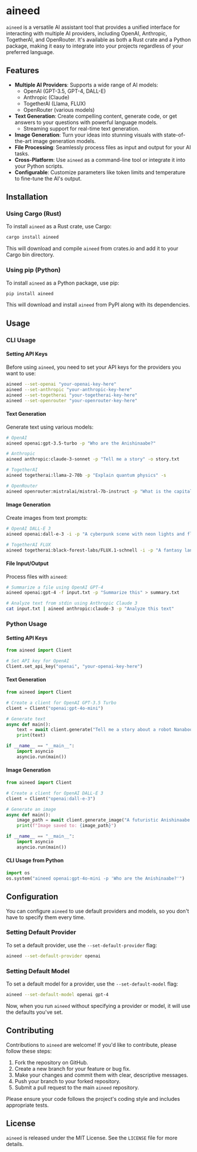 # aineed

`aineed` is a versatile AI assistant tool that provides a unified interface for interacting with multiple AI providers, including OpenAI, Anthropic, TogetherAI, and OpenRouter. It's available as both a Rust crate and a Python package, making it easy to integrate into your projects regardless of your preferred language.

## Features

-   **Multiple AI Providers**: Supports a wide range of AI models:
    -   OpenAI (GPT-3.5, GPT-4, DALL-E)
    -   Anthropic (Claude)
    -   TogetherAI (Llama, FLUX)
    -   OpenRouter (various models)
-   **Text Generation**: Create compelling content, generate code, or get answers to your questions with powerful language models.
    -   Streaming support for real-time text generation.
-   **Image Generation**: Turn your ideas into stunning visuals with state-of-the-art image generation models.
-   **File Processing**: Seamlessly process files as input and output for your AI tasks.
-   **Cross-Platform**: Use `aineed` as a command-line tool or integrate it into your Python scripts.
-   **Configurable**: Customize parameters like token limits and temperature to fine-tune the AI's output.

## Installation

### Using Cargo (Rust)

To install `aineed` as a Rust crate, use Cargo:

```bash
cargo install aineed
```

This will download and compile `aineed` from crates.io and add it to your Cargo bin directory.

### Using pip (Python)

To install `aineed` as a Python package, use pip:

```bash
pip install aineed
```

This will download and install `aineed` from PyPI along with its dependencies.

## Usage

### CLI Usage

#### Setting API Keys

Before using `aineed`, you need to set your API keys for the providers you want to use:

```bash
aineed --set-openai "your-openai-key-here"
aineed --set-anthropic "your-anthropic-key-here"
aineed --set-togetherai "your-togetherai-key-here"
aineed --set-openrouter "your-openrouter-key-here"
```

#### Text Generation

Generate text using various models:

```bash
# OpenAI
aineed openai:gpt-3.5-turbo -p "Who are the Anishinaabe?"

# Anthropic
aineed anthropic:claude-3-sonnet -p "Tell me a story" -o story.txt

# TogetherAI
aineed togetherai:llama-2-70b -p "Explain quantum physics" -s

# OpenRouter
aineed openrouter:mistralai/mistral-7b-instruct -p "What is the capital of France?"
```

#### Image Generation

Create images from text prompts:

```bash
# OpenAI DALL-E 3
aineed openai:dall-e-3 -i -p "A cyberpunk scene with neon lights and flying cars"

# TogetherAI FLUX
aineed togetherai:black-forest-labs/FLUX.1-schnell -i -p "A fantasy landscape with a dragon and a castle"
```

#### File Input/Output

Process files with `aineed`:

```bash
# Summarize a file using OpenAI GPT-4
aineed openai:gpt-4 -f input.txt -p "Summarize this" > summary.txt

# Analyze text from stdin using Anthropic Claude 3
cat input.txt | aineed anthropic:claude-3 -p "Analyze this text"
```

### Python Usage

#### Setting API Keys

```python
from aineed import Client

# Set API key for OpenAI
Client.set_api_key("openai", "your-openai-key-here")
```

#### Text Generation

```python
from aineed import Client

# Create a client for OpenAI GPT-3.5 Turbo
client = Client("openai:gpt-4o-mini")

# Generate text
async def main():
    text = await client.generate("Tell me a story about a robot Nanaboozhoo doing magic.")
    print(text)

if __name__ == "__main__":
    import asyncio
    asyncio.run(main())
```

#### Image Generation

```python
from aineed import Client

# Create a client for OpenAI DALL-E 3
client = Client("openai:dall-e-3")

# Generate an image
async def main():
    image_path = await client.generate_image("A futuristic Anishinaabe cityscape at night", "output.png")
    print(f"Image saved to: {image_path}")

if __name__ == "__main__":
    import asyncio
    asyncio.run(main())
```
#### CLI Usage from Python

```python
import os
os.system("aineed openai:gpt-4o-mini -p 'Who are the Anishinaabe?'")
```


## Configuration

You can configure `aineed` to use default providers and models, so you don't have to specify them every time.

### Setting Default Provider

To set a default provider, use the `--set-default-provider` flag:

```bash
aineed --set-default-provider openai
```

### Setting Default Model

To set a default model for a provider, use the `--set-default-model` flag:

```bash
aineed --set-default-model openai gpt-4
```

Now, when you run `aineed` without specifying a provider or model, it will use the defaults you've set.

## Contributing

Contributions to `aineed` are welcome! If you'd like to contribute, please follow these steps:

1. Fork the repository on GitHub.
2. Create a new branch for your feature or bug fix.
3. Make your changes and commit them with clear, descriptive messages.
4. Push your branch to your forked repository.
5. Submit a pull request to the main `aineed` repository.

Please ensure your code follows the project's coding style and includes appropriate tests.

## License

`aineed` is released under the MIT License. See the `LICENSE` file for more details.
